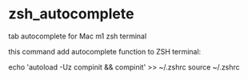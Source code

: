 # zsh_autocomplete
tab autocomplete for Mac m1 zsh terminal

this command add autocomplete function to ZSH terminal:

echo 'autoload -Uz compinit && compinit' >> ~/.zshrc
source ~/.zshrc
